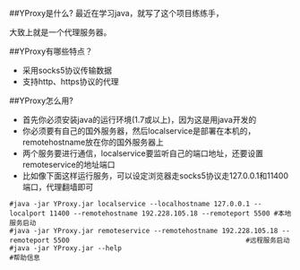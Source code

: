 
##YProxy是什么?
最近在学习java，就写了这个项目练练手，

大致上就是一个代理服务器。

##YProxy有哪些特点？

* 采用socks5协议传输数据
* 支持http、https协议的代理


##YProxy怎么用?

* 首先你必须安装java的运行环境(1.7或以上)，因为这是用java开发的
* 你必须要有自己的国外服务器，然后localservice是部署在本机的，remotehostname放在你的国外服务器上
* 两个服务要进行通信，localservice要监听自己的端口地址，还要设置remoteservice的地址端口
* 比如像下面这样运行服务，可以设定浏览器走socks5协议走127.0.0.1和11400端口，代理翻墙即可

```
#java -jar YProxy.jar localservice --localhostname 127.0.0.1 --localport 11400 --remotehostname 192.228.105.18 --remoteport 5500 #本地服务启动
#java -jar YProxy.jar remoteservice --remotehostname 192.228.105.18 --remoteport 5500                                            #远程服务启动
#java -jar YProxy.jar --help                                             												         #帮助信息
```
